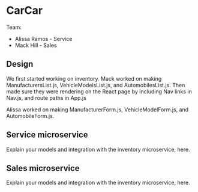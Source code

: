 # CarCar

Team:

* Alissa Ramos - Service
* Mack Hill - Sales

## Design

We first started working on inventory.
Mack worked on making ManufacturersList.js, VehicleModelsList.js, and AutomobilesList.js. Then made sure they were rendering on the React page by including Nav links in Nav.js, and route paths in App.js

Alissa worked on making ManufacturerForm.js, VehicleModelForm.js, and AutomobileForm.js.
## Service microservice

Explain your models and integration with the inventory
microservice, here.

## Sales microservice

Explain your models and integration with the inventory
microservice, here.
